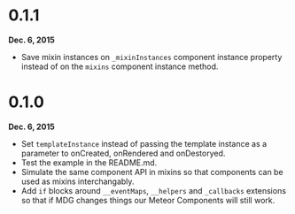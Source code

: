 # 0.1.1

**Dec. 6, 2015**

- Save mixin instances on `_mixinInstances` component instance property instead of on the `mixins` component instance method.

# 0.1.0

**Dec. 6, 2015**

- Set `templateInstance` instead of passing the template instance as a parameter to onCreated, onRendered and onDestoryed.
- Test the example in the README.md.
- Simulate the same component API in mixins so that components can be used as mixins interchangably.
- Add `if` blocks around `__eventMaps`, `__helpers` and `_callbacks` extensions so that if MDG changes things our Meteor Components will still work.